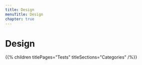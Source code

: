 ```yaml
---
title: Design
menuTitle: Design
chapter: true
---
```


# Design

{{% children titlePages="Tests" titleSections="Categories" /%}}